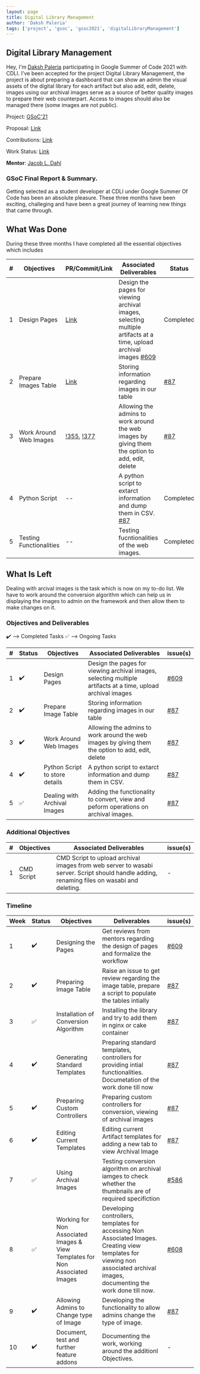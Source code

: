 ```yaml
---
layout: page
title: Digital Library Management
author: 'Daksh Paleria'
tags: ['project', 'gsoc', 'gsoc2021', 'digitalLibraryManagement']
---
```


## Digital Library Management

Hey, I'm [Daksh Paleria](https://www.linkedin.com/in/daksh-paleria-606211190/) participating in Google Summer of Code 2021 with CDLI.
I've been accepted for the project Digital Library Management, the project is about preparing a dashboard that can show an admin the visual assets of the digital library for each artifact but also add, edit, delete, images using our archival images serve as a source of better quality images to prepare their web counterpart. Access to images should also be managed there (some images are not public).


Project: [GSoC'21](https://summerofcode.withgoogle.com/projects/#6327175881424896)

Proposal: [Link](https://docs.google.com/document/d/1_B54MqUZHQOMm2iRRvYYVMqDiDcIz5tq9iY6Qm7fvnw/edit?usp=sharing)

Contributions: [Link](https://gitlab.com/cdli/framework/-/merge_requests?scope=all&utf8=%E2%9C%93&state=all&author_username=dakshp07)

Work Status: [Link](https://drive.google.com/drive/folders/17zfao7u9gfowSWieSYWuw8JJVlluXdE0?usp=sharing)

**Mentor**: [Jacob L. Dahl](mailto:jacob.dahl@orinst.ox.ac.uk)

### GSoC Final Report & Summary.
Getting selected as a student developer at CDLI under Google Summer Of Code has been an absolute pleasure. These three months have been exciting, challeging and have been a great journey of learning new things that came through.

## What Was Done
During these three months I have completed all the essential objectives which includes

| \# | Objectives | PR/Commit/Link | Associated Deliverables | Status |
|----|-------------|----------------|---------|--------|
| 1 | Design Pages   | [Link](https://www.figma.com/file/jOKep53xdWK6YS6Xqtqoef/CDLI-GSoC-Design?node-id=0%3A1) | Design the pages for viewing archival images, selecting multiple artifacts at a time, upload archival images [#609](https://gitlab.com/cdli/framework/-/issues/609) | Completed  |
| 2 | Prepare Images Table  |  [Link](https://gitlab.com/cdli/framework/-/issues/87#note_602032029)  | Storing information regarding images in our table | [#87](https://gitlab.com/cdli/framework/-/issues/87) |Completed |
| 3  |  Work Around Web Images   |  [!355](https://gitlab.com/cdli/framework/-/merge_requests/355), [!377](https://gitlab.com/cdli/framework/-/merge_requests/377/)  | Allowing the admins to work around the web images by giving them the option to add, edit, delete | [#87](https://gitlab.com/cdli/framework/-/issues/87) |Completed   |
| 4  |  Python Script | --  |  A python script to extarct information and dump them in CSV. [#87](https://gitlab.com/cdli/framework/-/issues/87) | Completed |
| 5  | Testing Functionalities | -- | Testing fucntionalities of the web images. | Completed |

## What Is Left
Dealing with arcival images is the task which is now on my to-do list. We have to work around the conversion algorithm which can help us in displaying the images to admin on the framework and then allow them to make changes on it. 

### Objectives and Deliverables

:heavy_check_mark: --> Completed Tasks
:white_check_mark: --> Ongoing Tasks

| \# | Status  | Objectives                    | Associated Deliverables         | issue(s) |
| --- | --- | ----------------------------- | ---------------------------------------------- | -------- |
| 1 | :heavy_check_mark: | Design Pages | Design the pages for viewing archival images, selecting multiple artifacts at a time, upload archival images | [#609](https://gitlab.com/cdli/framework/-/issues/609) |
| 2 | :heavy_check_mark: | Prepare Image Table | Storing information regarding images in our table | [#87](https://gitlab.com/cdli/framework/-/issues/87) |
| 3 | :heavy_check_mark: | Work Around Web Images | Allowing the admins to work around the web images by giving them the option to add, edit, delete | [#87](https://gitlab.com/cdli/framework/-/issues/87) |
| 4 | :heavy_check_mark: | Python Script to store details | A python script to extarct information and dump them in CSV. | [#87](https://gitlab.com/cdli/framework/-/issues/87) |
| 5 | :white_check_mark: | Dealing with Archival Images | Adding the functionality to convert, view and peform operations on  archival images. | [#87](https://gitlab.com/cdli/framework/-/issues/87) |  


### Additional Objectives

| \# | Objectives         | Associated Deliverables                                             | issue(s) |
| --- |------------------ | ------------------------------------------------------------------- | -------- |
| 1 | CMD Script  | CMD Script to upload archival images from web server to wasabi server. Script should handle adding, renaming files on wasabi and deleting. | - |


### Timeline  

| Week  | Status |Objectives | Deliverables | issue(s)
|---|---|---|---| --- |
|1| :heavy_check_mark: | Designing the Pages | Get reviews from mentors regarding the design of pages and formalize the workflow | [#609](https://gitlab.com/cdli/framework/-/issues/609) |
|2| :heavy_check_mark: | Preparing Image Table   | Raise an issue to get review regarding the image table, prepare a script to populate the tables intially | [#87](https://gitlab.com/cdli/framework/-/issues/87)  |
|3| :white_check_mark: | Installation of Conversion Algorithm | Installing the library and try to add them in nginx or cake container | [#87](https://gitlab.com/cdli/framework/-/issues/87)  |
|4| :heavy_check_mark: | Generating Standard Templates  | Preparing standard templates, controllers for providing intial functionalities. Documetation of the work done till now | [#87](https://gitlab.com/cdli/framework/-/issues/87)  |
|5| :heavy_check_mark: | Preparing Custom Controllers  | Preparing custom controllers for conversion, viewing of archival images |[#87](https://gitlab.com/cdli/framework/-/issues/87)   |
|6| :heavy_check_mark:| Editing Current Templates | Editing current Artifact templates for adding a new tab to view Archival Image | [#87](https://gitlab.com/cdli/framework/-/issues/87)  |
|7| :white_check_mark: | Using Archival Images  | Testing conversion algorithm on archival iamges to check whether the thumbnails are of required specifiction | [#586](https://gitlab.com/cdli/framework/-/issues/586) |
|8| :white_check_mark: | Working for Non Associated Images & View Templates for Non Associated Images | Developing controllers, templates for accessing Non Associated Images. Creating view templates for viewing non associated archival images, documenting the work done till now. | [#608](https://gitlab.com/cdli/framework/-/issues/608) |
|9| :heavy_check_mark: | Allowing Admins to Change type of Image | Developing the functionality to allow admins change the type of image. | [#87](https://gitlab.com/cdli/framework/-/issues/87) |
|10| :heavy_check_mark: | Document, test and further feature addons | Documenting the work, working around the additionl Objectives. | - |